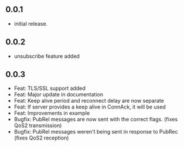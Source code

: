 ## 0.0.1

* initial release.

## 0.0.2

* unsubscribe feature added

## 0.0.3

* Feat: TLS/SSL support added 
* Feat: Major update in documentation
* Feat: Keep alive period and reconnect delay are now separate
* Feat: If server provides a keep alive in ConnAck, it will be used
* Feat: Improvements in example
* Bugfix: PubRel messages are now sent with the correct flags. (fixes QoS2 transmission)
* Bugfix: PubRel messages weren't being sent in response to PubRec (fixes QoS2 reception)